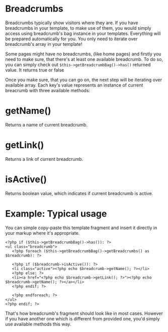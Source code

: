 Breadcrumbs
===========

Breadcrumbs typically show visitors where they are. If you have breadcrumbs in your template, to make use of them, you would simply access using breadcrumb's bag instance in your templates. Everything will be prepared automatically for you. You only need to iterate over breadcrumb's array in your template!


Some pages might have no breadcrumbs, (like home pages) and firstly you need to make sure, that there's at least one available breadcrumb. To do so, you can simply check out `$this->getBreadcrumbBag()->has()` returned value. It returns true or false

Once you make sure, that you can go on, the next step will be iterating over available array. Each key's value represents an instance of current breacrumb with three available methods:

# getName()

Returns a name of current breadcrumb.

# getLink()

 Returns a link of current breadcrumb.

# isActive()

 Returns boolean value, which indicates if current breadcrumb is active.
 

# Example: Typical usage

You can simple copy-paste this template fragment and insert it directly in your markup where it's appropriate.

    <?php if ($this->getBreadcrumbBag()->has()): ?>
    <ul class="breadcrumb">
       <?php foreach ($this->getBreadcrumbBag()->getBreadcrumbs() as $breadcrumb): ?>
       
       <?php if ($breadcrumb->isActive()): ?>
       <li class="active"><?php echo $breadcrumb->getName(); ?></li>
       <?php else: ?>
       <li><a href="<?php echo $breadcrumb->getLink(); ?>"><?php echo $breadcrumb->getName(); ?></a></li>
       <?php endif; ?>
       
       <?php endforeach; ?>
    </ul>
    <?php endif; ?>

 

That's how breadcrumb's fragment should look like in most cases. However if you have another one which is different from provided one, you'd simply use available methods this way.
